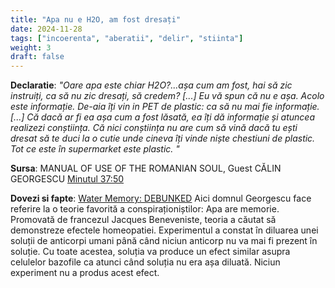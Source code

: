 ```yaml
---
title: "Apa nu e H2O, am fost dresați"
date: 2024-11-28
tags: ["incoerenta", "aberatii", "delir", "stiinta"]
weight: 3
draft: false
---
```


**Declaratie**: 
*"<span class="emphasis">Oare apa este chiar H2O?...așa cum am fost, hai să zic instruiți, ca să nu zic dresați, să credem? [...] Eu vă spun că nu e așa.</span> Acolo este informație. De-aia îți vin in PET de plastic: ca să nu mai fie informație. [...] Că dacă ar fi ea așa cum a fost lăsată, ea îți dă informație și atuncea realizezi conștiința. Că nici conștiința nu are cum să vină dacă tu ești dresat să te duci la o cutie unde cineva îți vinde niște chestiuni de plastic. Tot ce este în supermarket este plastic. "*
<br>

**Sursa**: MANUAL OF USE OF THE ROMANIAN SOUL, Guest CĂLIN GEORGESCU [Minutul 37:50](https://youtu.be/TOMcErkWalI?si=nFn5KB6VtH38IHwU&t=2269)
<!--more-->
**Dovezi si fapte**:  [Water Memory: DEBUNKED](https://en.wikipedia.org/wiki/Water_memory)
Aici domnul Georgescu face referire la o teorie favorită a conspiraționiștilor: Apa are memorie. Promovată de francezul Jacques Beneveniste, teoria a căutat să demonstreze efectele homeopatiei. Experimentul a constat în diluarea unei soluții de anticorpi umani până când niciun anticorp nu va mai fi prezent în soluție. Cu toate acestea, soluția va produce un efect similar asupra celulelor bazofile ca atunci când soluția nu era așa diluată. Niciun experiment nu a produs acest efect. 




